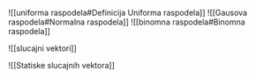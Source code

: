 ![[uniforma raspodela#Definicija Uniforma raspodela]]
![[Gausova raspodela#Normalna raspodela]]
![[binomna raspodela#Binomna raspodela]]

![[slucajni vektori]]

![[Statiske slucajnih vektora]]


